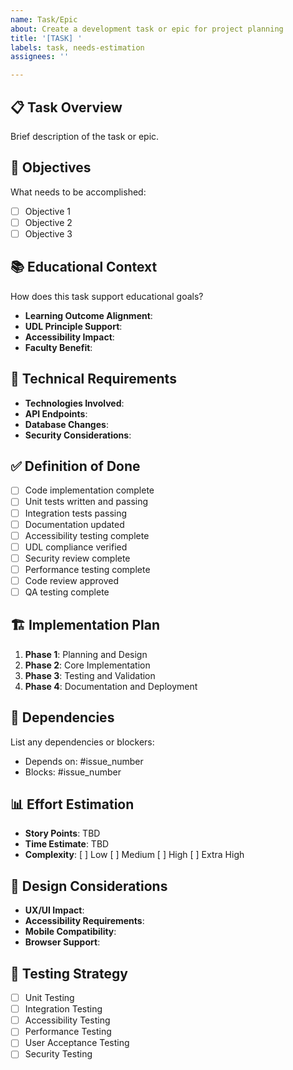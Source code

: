 ```yaml
---
name: Task/Epic
about: Create a development task or epic for project planning
title: '[TASK] '
labels: task, needs-estimation
assignees: ''

---
```


## 📋 Task Overview
Brief description of the task or epic.

## 🎯 Objectives
What needs to be accomplished:
- [ ] Objective 1
- [ ] Objective 2
- [ ] Objective 3

## 📚 Educational Context
How does this task support educational goals?
- **Learning Outcome Alignment**: 
- **UDL Principle Support**: 
- **Accessibility Impact**: 
- **Faculty Benefit**: 

## 🔧 Technical Requirements
- **Technologies Involved**: 
- **API Endpoints**: 
- **Database Changes**: 
- **Security Considerations**: 

## ✅ Definition of Done
- [ ] Code implementation complete
- [ ] Unit tests written and passing
- [ ] Integration tests passing
- [ ] Documentation updated
- [ ] Accessibility testing complete
- [ ] UDL compliance verified
- [ ] Security review complete
- [ ] Performance testing complete
- [ ] Code review approved
- [ ] QA testing complete

## 🏗️ Implementation Plan
1. **Phase 1**: Planning and Design
2. **Phase 2**: Core Implementation
3. **Phase 3**: Testing and Validation
4. **Phase 4**: Documentation and Deployment

## 🔗 Dependencies
List any dependencies or blockers:
- Depends on: #issue_number
- Blocks: #issue_number

## 📊 Effort Estimation
- **Story Points**: TBD
- **Time Estimate**: TBD
- **Complexity**: [ ] Low [ ] Medium [ ] High [ ] Extra High

## 🎨 Design Considerations
- **UX/UI Impact**: 
- **Accessibility Requirements**: 
- **Mobile Compatibility**: 
- **Browser Support**: 

## 🧪 Testing Strategy
- [ ] Unit Testing
- [ ] Integration Testing
- [ ] Accessibility Testing
- [ ] Performance Testing
- [ ] User Acceptance Testing
- [ ] Security Testing
